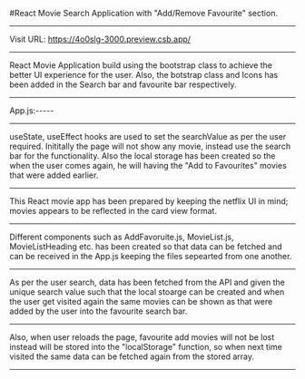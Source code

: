 #React Movie Search Application with "Add/Remove Favourite" section.
*****************************************************************************************
Visit URL: https://4o0slg-3000.preview.csb.app/
*****************************************************************************************

React Movie Application build using the bootstrap class to achieve the better UI experience for the user.
Also, the botstrap class and Icons has been added in the Search bar and favourite bar respectively.

*****************************************************************************************

App.js:-----
*********************************
useState, useEffect hooks are used to set the searchValue as per the user required. Inititally the page will not show any movie,
instead use the search bar for the functionality. Also the local storage has been created so the when the user comes again, he will
having the "Add to Favourites" movies that were added earlier.
************************************************************************************************************************************

This React movie app has been prepared by keeping the netflix UI in mind; movies appears to be reflected in the card view format.
*********************************
Different components such as AddFavoruite.js, MovieList.js, MovieListHeading etc. has been created so that data can be fetched and can be
received in the App.js keeping the files sepearted from one another.
*********************************
As per the user search, data has been fetched from the API and given the unique search value such that the local stoarge can be created
and when the user get visited again the same movies can be shown as that were added by the user into the favourite search bar.
*********************************

Also, when user reloads the page, favourite add movies will not be lost instead will be stored into the "localStorage" function, so when next time
visited the same data can be fetched again from the stored array.
****************
